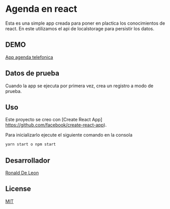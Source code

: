 # Agenda en react

Esta es una simple app creada para poner en plactica los conocimientos de react. En este utilizamos el api de localstorage para persistir los datos. 

## DEMO
[App agenda telefonica](https://rdl-agenda-telefonica.surge.sh/)

## Datos de prueba

Cuando la app se ejecuta por primera vez, crea un registro a modo de prueba.

## Uso
Este proyecto se creo con [Create React App] https://github.com/facebook/create-react-app).

Para inicializarlo ejecute el siguiente comando en la consola

```Javascript
yarn start o npm start
```

## Desarrollador
[Ronald De Leon](https://www.linkedin.com/in/ronald-de-le%C3%B3n-780489197/)

## License
[MIT](https://choosealicense.com/licenses/mit/)
